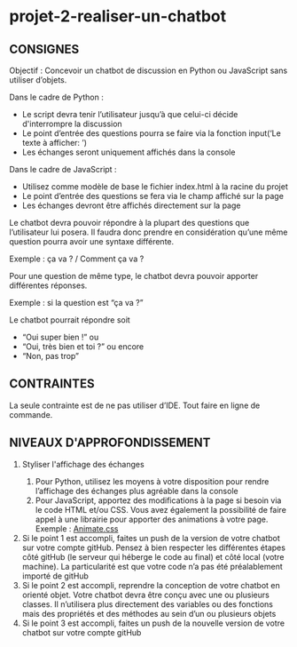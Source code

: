 # projet-2-realiser-un-chatbot

<h2>CONSIGNES</h2>
<p>Objectif : Concevoir un chatbot de discussion en Python ou JavaScript sans utiliser d’objets.</p>
<p>Dans le cadre de Python :</p>
<ul>
  <li>Le script devra tenir l’utilisateur jusqu’à que celui-ci décide d'interrompre la discussion</li>
  <li>Le point d’entrée des questions pourra se faire via la fonction input(‘Le texte à afficher: ’)</li>
  <li>Les échanges seront uniquement affichés dans la console</li>
</ul>
<p>Dans le cadre de JavaScript :</p>
<ul>
  <li>Utilisez comme modèle de base le fichier index.html à la racine du projet</li>
  <li>Le point d’entrée des questions se fera via le champ affiché sur la page</li>
  <li>Les échanges devront être affichés directement sur la page</li>
</ul>
<p>Le chatbot devra pouvoir répondre à la plupart des questions que l’utilisateur lui posera. Il faudra donc prendre en considération qu’une même question pourra avoir une syntaxe différente.</p>
<p>Exemple : ça va ? / Comment ça va ?</p>
<p>Pour une question de même type, le chatbot devra pouvoir apporter différentes réponses.</p>
<p>Exemple : si la question est “ça va ?”</p>
<p>Le chatbot pourrait répondre soit</p>
<ul>
  <li>“Oui super bien !” ou</li>
  <li>“Oui, très bien et toi ?” ou encore</li>
  <li>“Non, pas trop”</li>
</ul>

<h2>CONTRAINTES</h2>
<p>La seule contrainte est de ne pas utiliser d’IDE. Tout faire en ligne de commande.</p>

<h2>NIVEAUX D'APPROFONDISSEMENT</h2>
<ol>
  <li>Styliser l'affichage des échanges</li>
    <ol>
      <li>Pour Python, utilisez les moyens à votre disposition pour rendre l’affichage des échanges plus agréable dans la console</li>
      <li>Pour JavaScript, apportez des modifications à la page si besoin via le code HTML et/ou CSS. Vous avez également la possibilité de faire appel à une librairie pour apporter des animations à votre page. Exemple : <a href="https://animate.style/" target="_blank">Animate.css</a></li>
    </ol>
  <li>Si le point 1 est accompli, faites un push de la version de votre chatbot sur votre compte gitHub. Pensez à bien respecter les différentes étapes côté gitHub (le serveur qui héberge le code au final) et côté local (votre machine). La particularité est que votre code n’a pas été préalablement importé de gitHub</li>
  <li>Si le point 2 est accompli, reprendre la conception de votre chatbot en orienté objet. Votre chatbot devra être conçu avec une ou plusieurs classes. Il n’utilisera plus directement des variables ou des fonctions mais des propriétés et des méthodes au sein d’un ou plusieurs objets</li>
  <li>Si le point 3 est accompli, faites un push de la nouvelle version de votre chatbot sur votre compte gitHub</li>
</ol>









